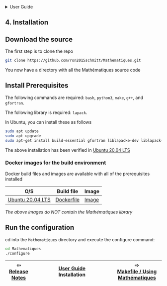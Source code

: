 

<details>

<summary>User Guide</summary>

1. [About](../about/README.md)<br>
2. [License](../license/README.md)<br>
3. [Release Notes](../release-notes/README.md)<br>
4. _Installation_ <br>
5. [Makefile / Using Mathématiques](../using-mathematiques/README.md)<br>
6. [Code Examples](../examples/README.md)<br>
7. [Coding Guide / Syntax](../coding-guide/README.md)<br>
8. [Benchmarks](../benchmarks/README.md)<br>
9. [Tests](../test/README.md)<br>
10. [New Feature Plans](../feature-schedule/README.md)<br>
11. [Developer Guide](../developer-guide/README.md)<br>


</details>



## 4. Installation



## Download the source

The first step is to clone the repo

```bash
git clone https://github.com/ron2015schmitt/Mathematiques.git
```

You now have a directory with all the Mathématiques source code

## Install Prerequisites

The following commands are required: `bash`, `python3`, `make`, `g++`, and `gfortran`.

The following library is required: `lapack`.

In Ubuntu, you can install these as follows
```bash
sudo apt update
sudo apt upgrade
sudo apt-get install build-essential gfortran liblapacke-dev liblapack-doc
```
The above installation has been verified in [Ubuntu 20.04 LTS](https://releases.ubuntu.com/20.04/)

<a name="docker-images"></a>
### Docker images for the build environment

Docker build files and images are available with all of the prerequisites installed

| O/S  | Build file | Image |
| ----------- | ----------- | ----------- |
| [Ubuntu 20.04 LTS](https://releases.ubuntu.com/20.04/) | [Dockerfile](https://github.com/ron2015schmitt/Mathematiques/tree/master/docker/ubuntu-20.04) | [Image](https://hub.docker.com/repository/docker/electron2015/ubuntu-20.04-mathq-env) |

*The above images do NOT contain the Mathématiques library*

## Run the configuration

cd into the ```Mathematiques``` directory and execute the configure command:

```bash
cd Mathematiques
./configure
```


| ⇦ <br />[Release Notes](../release-notes/README.md)  | [User Guide](../README.md)<br />Installation<br /><img width=1000/> | ⇨ <br />[Makefile / Using Mathématiques](../using-mathematiques/README.md)   |
| ------------ | :-------------------------------: | ------------ |

